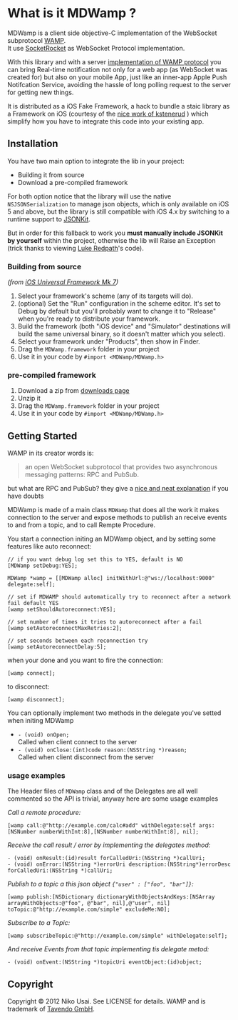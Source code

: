 # What is it MDWamp ?

MDWamp is a client side objective-C implementation of the WebSocket subprotocol [WAMP][wamp_link].  
It use [SocketRocket][socket_rocket] as WebSocket Protocol implementation.

With this library and with a server [implementation of WAMP protocol][wamp_impl] you can bring Real-time notification not only for a web app (as WebSocket was created for) but also on your mobile App, just like an inner-app Apple Push Notifcation Service, avoiding the hassle of long polling request to the server for getting new things.

It is distributed as a iOS Fake Framework, a hack to bundle a staic library as a Framework on iOS (courtesy of the [nice work of kstenerud][ios_fake_framework_link] ) which simplify how you have to integrate this code into your existing app.

## Installation

You have two main option to integrate the lib in your project:

- Building it from source
- Download a pre-compiled framework

For both option notice that the library will use the native `NSJSONSerialization` to manage json objects, which is only available on iOS 5 and above, but the library is still compatible with iOS 4.x by switching to a runtime support to [JSONKit][jsonkit]. 

But in order for this fallback to work you **must manually include JSONKit by yourself** within the project, otherwise the lib will Raise an Exception (trick thanks to viewing [Luke Redpath][luke]'s code).

### Building from source

*(from [iOS Universal Framework Mk 7](https://github.com/kstenerud/iOS-Universal-Framework#building-your-ios-framework))*

1. Select your framework's scheme (any of its targets will do).
2. (optional) Set the "Run" configuration in the scheme editor. It's set to Debug by default but you'll probably want to change it to "Release" when you're ready to distribute your framework.
3. Build the framework (both "iOS device" and "Simulator" destinations will build the same universal binary, so it doesn't matter which you select).
4. Select your framework under "Products", then show in Finder.
5. Drag the `MDWamp.framework` folder in your project
6. Use it in your code by `#import <MDWamp/MDWamp.h>`

### pre-compiled framework

1. Download a zip from [downloads page][downpage]
2. Unzip it
3. Drag the `MDWamp.framework` folder in your project
4. Use it in your code by `#import <MDWamp/MDWamp.h>`

## Getting Started

WAMP in its creator words is:

> an open WebSocket subprotocol that provides two asynchronous messaging patterns: RPC and PubSub.

but what are RPC and PubSub? they give a [nice and neat explanation][faq] if you have doubts

MDWamp is made of a main class `MDWamp` that does all the work it makes connection to the server and expose methods to publish an receive events to and from a topic, and to call Rempte Procedure.

You start a connection initing an MDWamp object, and by setting some features like auto reconnect:
	
	// if you want debug log set this to YES, default is NO
	[MDWamp setDebug:YES];
	
	MDWamp *wamp = [[MDWamp alloc] initWithUrl:@"ws://localhost:9000" delegate:self];

	// set if MDWAMP should automatically try to reconnect after a network fail default YES
	[wamp setShouldAutoreconnect:YES];
	
	// set number of times it tries to autoreconnect after a fail
	[wamp setAutoreconnectMaxRetries:2];
	
	// set seconds between each reconnection try
	[wamp setAutoreconnectDelay:5];


when your done and you want to fire the connection:

	[wamp connect];

to disconnect:

	[wamp disconnect];

You can optionally implement two methods in the delegate you've setted when initing MDWamp

- `- (void) onOpen;`   
Called when client connect to the server
- `- (void) onClose:(int)code reason:(NSString *)reason;`    
Called when client disconnect from the server

### usage examples
The Header files of `MDWamp` class and of the Delegates are all well commented so the API is trivial, anyway here are some usage examples

*Call a remote procedure:*

	[wamp call:@"http://example.com/calc#add" withDelegate:self args:[NSNumber numberWithInt:8],[NSNumber numberWithInt:8], nil];

*Receive the call result / error by implementing the delegates method:*

	- (void) onResult:(id)result forCalledUri:(NSString *)callUri;
	- (void) onError:(NSString *)errorUri description:(NSString*)errorDesc forCalledUri:(NSString *)callUri;

*Publish to a topic a this json object `{"user" : ["foo", "bar"]}`:*

	[wamp publish:[NSDictionary dictionaryWithObjectsAndKeys:[NSArray arrayWithObjects:@"foo", @"bar", nil],@"user", nil] toTopic:@"http://example.com/simple" excludeMe:NO];

*Subscribe to a Topic:*

	[wamp subscribeTopic:@"http://example.com/simple" withDelegate:self];

*And receive Events from that topic implementing tis delegate metod:*
	
	- (void) onEvent:(NSString *)topicUri eventObject:(id)object;


## Copyright
Copyright © 2012 Niko Usai. See LICENSE for details.
WAMP and is trademark of [Tavendo GmbH][tavendo].

[wamp_link]: http://wamp.ws/
[wamp_impl]: http://wamp.ws/implementations
[jsonkit]: https://github.com/johnezang/JSONKit
[luke]: https://github.com/lukeredpath
[ios_fake_framework_link]: https://github.com/kstenerud/iOS-Universal-Framework
[lib_pusher]: https://github.com/lukeredpath/libPusher
[socket_rocket]: https://github.com/square/SocketRocket
[downpage]: http://github.com/mogui/MDWamp/downloads]
[faq]: http://wamp.ws/faq#rpc
[tavendo]: http://www.tavendo.de/